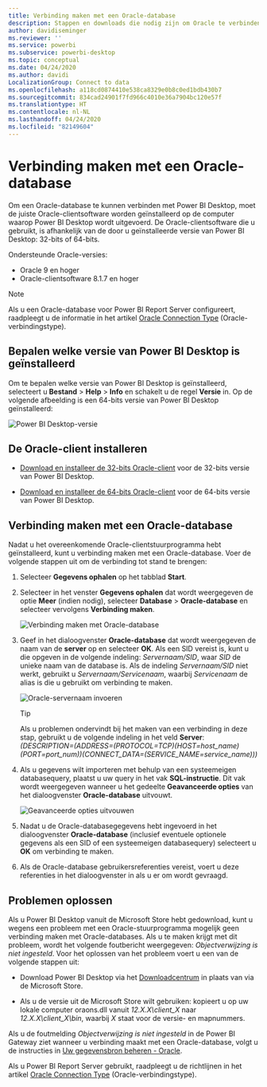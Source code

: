 ```yaml
---
title: Verbinding maken met een Oracle-database
description: Stappen en downloads die nodig zijn om Oracle te verbinden met Power BI Desktop
author: davidiseminger
ms.reviewer: ''
ms.service: powerbi
ms.subservice: powerbi-desktop
ms.topic: conceptual
ms.date: 04/24/2020
ms.author: davidi
LocalizationGroup: Connect to data
ms.openlocfilehash: a118cd0874410e538ca8329e0b8c0ed1bdb430b7
ms.sourcegitcommit: 834cad24901f7fd966c4010e36a7904bc120e57f
ms.translationtype: HT
ms.contentlocale: nl-NL
ms.lasthandoff: 04/24/2020
ms.locfileid: "82149604"
---
```

# <a name="connect-to-an-oracle-database"></a>Verbinding maken met een Oracle-database
Om een Oracle-database te kunnen verbinden met Power BI Desktop, moet de juiste Oracle-clientsoftware worden geïnstalleerd op de computer waarop Power BI Desktop wordt uitgevoerd. De Oracle-clientsoftware die u gebruikt, is afhankelijk van de door u geïnstalleerde versie van Power BI Desktop: 32-bits of 64-bits.

Ondersteunde Oracle-versies: 
- Oracle 9 en hoger
- Oracle-clientsoftware 8.1.7 en hoger

> [!NOTE]
> Als u een Oracle-database voor Power BI Report Server configureert, raadpleegt u de informatie in het artikel [Oracle Connection Type](https://docs.microsoft.com/sql/reporting-services/report-data/oracle-connection-type-ssrs?view=sql-server-ver15) (Oracle-verbindingstype). 


## <a name="determining-which-version-of-power-bi-desktop-is-installed"></a>Bepalen welke versie van Power BI Desktop is geïnstalleerd
Om te bepalen welke versie van Power BI Desktop is geïnstalleerd, selecteert u **Bestand** > **Help** > **Info** en schakelt u de regel **Versie** in. Op de volgende afbeelding is een 64-bits versie van Power BI Desktop geïnstalleerd:

![Power BI Desktop-versie](media/desktop-connect-oracle-database/connect-oracle-database_1.png)

## <a name="installing-the-oracle-client"></a>De Oracle-client installeren
- [Download en installeer de 32-bits Oracle-client](https://www.oracle.com/technetwork/topics/dotnet/utilsoft-086879.html) voor de 32-bits versie van Power BI Desktop.

- [Download en installeer de 64-bits Oracle-client](https://www.oracle.com/technetwork/database/windows/downloads/index-090165.html) voor de 64-bits versie van Power BI Desktop.

## <a name="connect-to-an-oracle-database"></a>Verbinding maken met een Oracle-database
Nadat u het overeenkomende Oracle-clientstuurprogramma hebt geïnstalleerd, kunt u verbinding maken met een Oracle-database. Voer de volgende stappen uit om de verbinding tot stand te brengen:

1. Selecteer **Gegevens ophalen** op het tabblad **Start**. 

2. Selecteer in het venster **Gegevens ophalen** dat wordt weergegeven de optie **Meer** (indien nodig), selecteer **Database** > **Oracle-database** en selecteer vervolgens **Verbinding maken**.
   
   ![Verbinding maken met Oracle-database](media/desktop-connect-oracle-database/connect-oracle-database_2.png)
2. Geef in het dialoogvenster **Oracle-database** dat wordt weergegeven de naam van de **server** op en selecteer **OK**. Als een SID vereist is, kunt u die opgeven in de volgende indeling: *Servernaam/SID*, waar *SID* de unieke naam van de database is. Als de indeling *Servernaam/SID* niet werkt, gebruikt u *Servernaam/Servicenaam*, waarbij *Servicenaam* de alias is die u gebruikt om verbinding te maken.


   ![Oracle-servernaam invoeren](media/desktop-connect-oracle-database/connect-oracle-database_3.png)

   > [!TIP]
   > Als u problemen ondervindt bij het maken van een verbinding in deze stap, gebruikt u de volgende indeling in het veld **Server**: *(DESCRIPTION=(ADDRESS=(PROTOCOL=TCP)(HOST=host_name)(PORT=port_num))(CONNECT_DATA=(SERVICE_NAME=service_name)))*
   
3. Als u gegevens wilt importeren met behulp van een systeemeigen databasequery, plaatst u uw query in het vak **SQL-instructie**. Dit vak wordt weergegeven wanneer u het gedeelte **Geavanceerde opties** van het dialoogvenster **Oracle-database** uitvouwt.
   
   ![Geavanceerde opties uitvouwen](media/desktop-connect-oracle-database/connect-oracle-database_4.png)
4. Nadat u de Oracle-databasegegevens hebt ingevoerd in het dialoogvenster **Oracle-database** (inclusief eventuele optionele gegevens als een SID of een systeemeigen databasequery) selecteert u **OK** om verbinding te maken.
5. Als de Oracle-database gebruikersreferenties vereist, voert u deze referenties in het dialoogvenster in als u er om wordt gevraagd.


## <a name="troubleshooting"></a>Problemen oplossen

Als u Power BI Desktop vanuit de Microsoft Store hebt gedownload, kunt u wegens een probleem met een Oracle-stuurprogramma mogelijk geen verbinding maken met Oracle-databases. Als u te maken krijgt met dit probleem, wordt het volgende foutbericht weergegeven: *Objectverwijzing is niet ingesteld*. Voor het oplossen van het probleem voert u een van de volgende stappen uit:

* Download Power BI Desktop via het [Downloadcentrum](https://www.microsoft.com/download/details.aspx?id=58494) in plaats van via de Microsoft Store.

* Als u de versie uit de Microsoft Store wilt gebruiken: kopieert u op uw lokale computer oraons.dll vanuit _12.X.X\client_X_ naar _12.X.X\client_X\bin_, waarbij _X_ staat voor de versie- en mapnummers.

Als u de foutmelding *Objectverwijzing is niet ingesteld* in de Power BI Gateway ziet wanneer u verbinding maakt met een Oracle-database, volgt u de instructies in [Uw gegevensbron beheren - Oracle](service-gateway-onprem-manage-oracle.md).

Als u Power BI Report Server gebruikt, raadpleegt u de richtlijnen in het artikel [Oracle Connection Type](https://docs.microsoft.com/sql/reporting-services/report-data/oracle-connection-type-ssrs?view=sql-server-ver15) (Oracle-verbindingstype).